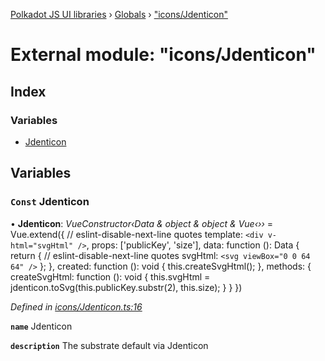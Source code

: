 [Polkadot JS UI libraries](../README.md) › [Globals](../globals.md) › ["icons/Jdenticon"](_icons_jdenticon_.md)

# External module: "icons/Jdenticon"

## Index

### Variables

* [Jdenticon](_icons_jdenticon_.md#const-jdenticon)

## Variables

### `Const` Jdenticon

• **Jdenticon**: *VueConstructor‹Data & object & object & Vue‹››* =  Vue.extend({
  // eslint-disable-next-line quotes
  template: `<div v-html="svgHtml" />`,
  props: ['publicKey', 'size'],
  data: function (): Data {
    return {
      // eslint-disable-next-line quotes
      svgHtml: `<svg viewBox="0 0 64 64" />`
    };
  },
  created: function (): void {
    this.createSvgHtml();
  },
  methods: {
    createSvgHtml: function (): void {
      this.svgHtml = jdenticon.toSvg(this.publicKey.substr(2), this.size);
    }
  }
})

*Defined in [icons/Jdenticon.ts:16](https://github.com/polkadot-js/ui/blob/6bc4e537/packages/vue-identicon/src/icons/Jdenticon.ts#L16)*

**`name`** Jdenticon

**`description`** The substrate default via Jdenticon
